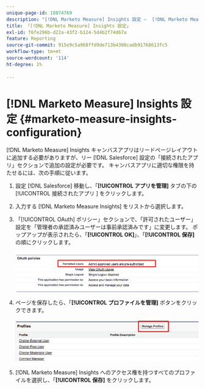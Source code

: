```yaml
---
unique-page-id: 18874769
description: "[!DNL Marketo Measure] Insights 設定 –  [!DNL Marketo Measure]"
title: 「[!DNL Marketo Measure] Insights 設定」
exl-id: f6fe296b-d22a-43f2-b124-5d4b2f74d67a
feature: Reporting
source-git-commit: 915e9c5a968ffd9de713b4308cadb91768613fc5
workflow-type: tm+mt
source-wordcount: '114'
ht-degree: 1%

---
```


# [!DNL Marketo Measure] Insights 設定 {#marketo-measure-insights-configuration}

[!DNL Marketo Measure] Insights キャンバスアプリはリードページレイアウトに追加する必要がありますが、リー [!DNL Salesforce] 設定の「接続されたアプリ」セクションで追加の設定が必要です。 キャンバスアプリに適切な権限を持たせるには、次の手順に従います。

1. 設定 [!DNL Salesforce] 移動し、「**[!UICONTROL アプリを管理]** タブの下の [!UICONTROL  接続されたアプリ ] をクリックします。

1. 入力する [!DNL Marketo Measure Insights] をリストから選択します。

1. 「[!UICONTROL OAuth] ポリシー」セクションで、「許可されたユーザー」設定を「管理者の承認済みユーザーは事前承認済みです」に変更します。 ポップアップが表示されたら、「**[!UICONTROL OK]**」、「**[!UICONTROL 保存]** の順にクリックします。

   ![](assets/1-1.png)

1. ページを保存したら、「**[!UICONTROL プロファイルを管理]** ボタンをクリックできます。

   ![](assets/2-1.png)

1. [!DNL Marketo Measure] Insights へのアクセス権を持つすべてのプロファイルを選択し、「**[!UICONTROL 保存]** をクリックします。
